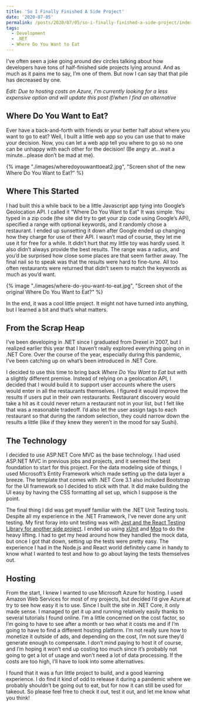 ```yaml
---
title: 'So I Finally Finished A Side Project'
date: '2020-07-05'
permalink: /posts/2020/07/05/so-i-finally-finished-a-side-project/index.html
tags:
  - Development
  - .NET
  - Where Do You Want to Eat
---
```


I’ve often seen a joke going around dev circles talking about how developers have tons of half-finished side projects lying around. And as much as it pains me to say, I’m one of them. But now I can say that that pile has decreased by one.
<!-- excerpt -->

_Edit: Due to hosting costs on Azure, I'm currently looking for a less expensive option and will update this post if/when I find an alternative_

## Where Do You Want to Eat?

Ever have a back-and-forth with friends or your better half about where you want to go to eat? Well, I built a little web app so you can use that to make your decision. Now, you can let a web app tell you where to go so no one can be unhappy with each other for the decision! (Be angry at...wait a minute...please don’t be mad at me).

{% image "./images/wheredoyouwanttoeat2.jpg", "Screen shot of the new Where Do You Want to Eat?" %}

## Where This Started

I had built this a while back to be a little Javascript app tying into Google’s Geolocation API. I called it “Where Do You Want to Eat” It was simple. You typed in a zip code (the site did try to get your zip code using Google’s API), specified a range with optional keywords, and it randomly chose a restaurant. I ended up sunsetting it down after Google ended up changing how they charge for use of their API. I wasn’t mad of course, they let me use it for free for a while. It didn’t hurt that my little toy was hardly used. It also didn’t always provide the best results. The range was a radius, and you’d be surprised how close some places are that seem farther away. The final nail so to speak was that the results were hard to fine-tune. All too often restaurants were returned that didn’t seem to match the keywords as much as you’d want.

{% image "./images/where-do-you-want-to-eat.jpg", "Screen shot of the original Where Do You Want to Eat?" %}

In the end, it was a cool little project. It might not have turned into anything, but I learned a bit and that’s what matters.

## From the Scrap Heap

I’ve been developing in .NET since I graduated from Drexel in 2007, but I realized earlier this year that I haven’t really explored everything going on in .NET Core. Over the course of the year, especially during this pandemic, I’ve been catching up on what’s been introduced in .NET Core.

I decided to use this time to bring back _Where Do You Want to Eat_ but with a slightly different premise. Instead of relying on a geolocation API, I decided that I would build it to support user accounts where the users would enter in all the restaurants themselves. I figured it would improve the results if users put in their own restaurants. Restaurant discovery would take a hit as it could never return a restaurant not in your list, but I felt like that was a reasonable tradeoff. I’d also let the user assign tags to each restaurant so that during the random selection, they could narrow down the results a little (like if they knew they weren’t in the mood for say Sushi).

## The Technology

I decided to use ASP.NET Core MVC as the base technology. I had used ASP.NET MVC in previous jobs and projects, and it seemed the best foundation to start for this project. For the data modeling side of things, I used Microsoft’s Entity Framework which made setting up the data layer a breeze. The template that comes with .NET Core 3.1 also included Bootstrap for the UI framework so I decided to stick with that. It did make building the UI easy by having the CSS formatting all set up, which I suppose is the point.

The final thing I did was get myself familiar with the .NET Unit Testing tools. Despite all my experience in the .NET Framework, I’ve never done any unit testing. My first foray into unit testing was with [Jest and the React Testing Library for another side project](https://kpwags.com/2020/05/06/delving-into-unit-testing.html). I ended up using [xUnit](https://xunit.net/) and [Moq](https://github.com/moq/moq4) to do the heavy lifting. I had to get my head around how they handled the mock data, but once I got that down, setting up the tests were pretty easy. The experience I had in the Node.js and React world definitely came in handy to know what I wanted to test and how to go about laying the tests themselves out.

## Hosting

From the start, I knew I wanted to use Microsoft Azure for hosting. I used Amazon Web Services for most of my projects, but decided I’d give Azure at try to see how easy it is to use. Since I built the site in .NET Core, it only made sense. I managed to get it up and running relatively easily thanks to several tutorials I found online. I’m a little concerned on the cost factor, so I’m going to have to see after a month or two what it costs me and if I’m going to have to find a different hosting platform. I’m not really sure how to monetize it outside of ads, and depending on the cost, I’m not sure they’d generate enough to compensate. I don’t mind paying to host it of course, and I’m hoping it won’t end up costing too much since it’s probably not going to get a lot of usage and won’t need a lot of data processing. If the costs are too high, I’ll have to look into some alternatives.

I found that it was a fun little project to build, and a good learning experience. I do find it kind of odd to release it during a pandemic where we probably shouldn’t be going out to eat, but for now it can still be used for takeout. So please feel free to check it out, test it out, and let me know what you think!
